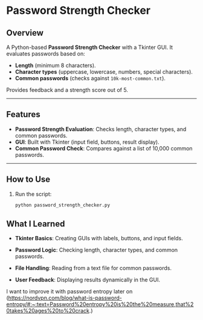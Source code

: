# Password Strength Checker

## Overview
A Python-based **Password Strength Checker** with a Tkinter GUI. It evaluates passwords based on:
- **Length** (minimum 8 characters).
- **Character types** (uppercase, lowercase, numbers, special characters).
- **Common passwords** (checks against `10k-most-common.txt`).

Provides feedback and a strength score out of 5.

---

## Features
- **Password Strength Evaluation**: Checks length, character types, and common passwords.
- **GUI**: Built with Tkinter (input field, buttons, result display).
- **Common Password Check**: Compares against a list of 10,000 common passwords.

---

## How to Use
1. Run the script:
   ```bash
   python password_strength_checker.py

## What I Learned
- **Tkinter Basics**: Creating GUIs with labels, buttons, and input fields.

- **Password Logic**: Checking length, character types, and common passwords.

- **File Handling**: Reading from a text file for common passwords.

- **User Feedback**: Displaying results dynamically in the GUI.

I want to improve it with password entropy later on
(https://nordvpn.com/blog/what-is-password-entropy/#:~:text=Password%20entropy%20is%20the%20measure,that%20takes%20ages%20to%20crack.)
